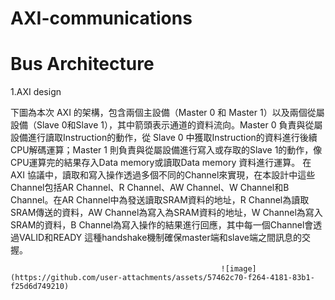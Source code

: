 # AXI-communications


# Bus Architecture

  1.AXI design


  下圖為本次 AXI 的架構，包含兩個主設備（Master 0 和 Master 1）以及兩個從屬設備（Slave 0和Slave 1），其中箭頭表示通道的資料流向。Master 0 負責與從屬設備進行讀取Instruction的動作，從 Slave 0 中獲取Instruction的資料進行後續CPU解碼運算；Master 1 則負責與從屬設備進行寫入或存取的Slave 1的動作，像CPU運算完的結果存入Data memory或讀取Data memory 資料進行運算。
        在 AXI 協議中，讀取和寫入操作透過多個不同的Channel來實現，在本設計中這些Channel包括AR Channel、R Channel、AW Channel、W Channel和B Channel。在AR Channel中為發送讀取SRAM資料的地址，R Channel為讀取SRAM傳送的資料，AW Channel為寫入為SRAM資料的地址，W Channel為寫入SRAM的資料，B Channel為寫入操作的結果進行回應，其中每一個Channel會透過VALID和READY 這種handshake機制確保master端和slave端之間訊息的交握。


                                                   ![image](https://github.com/user-attachments/assets/57462c70-f264-4181-83b1-f25d6d749210)


  



